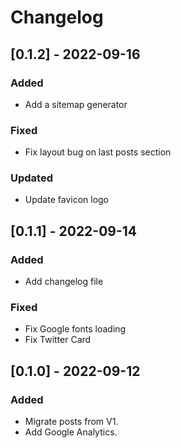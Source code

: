 # Changelog

## [0.1.2] - 2022-09-16

### Added

- Add a sitemap generator

### Fixed

- Fix layout bug on last posts section

### Updated

- Update favicon logo

## [0.1.1] - 2022-09-14

### Added

- Add changelog file

### Fixed

- Fix Google fonts loading
- Fix Twitter Card

## [0.1.0] - 2022-09-12

### Added

- Migrate posts from V1.
- Add Google Analytics.

